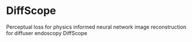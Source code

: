 # DiffScope
Perceptual loss for physics informed neural network image reconstruction for diffuser endoscopy DiffScope
